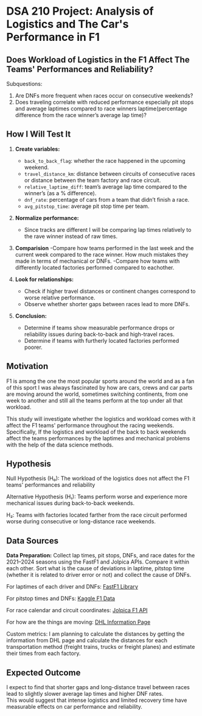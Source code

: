 # DSA 210 Project: Analysis of Logistics and The Car's Performance in F1
## Does Workload of Logistics in the F1 Affect The Teams' Performances and Reliability?

Subquestions:
1. Are DNFs more frequent when races occur on consecutive weekends?
2. Does traveling correlate with reduced performance especially pit stops and average laptimes compared to race winners laptime(percentage difference from the race winner’s average lap time)?


## How I Will Test It

1. **Create variables:**
   - `back_to_back_flag`: whether the race happened in the upcoming weekend.  
   - `travel_distance_km`: distance between circuits of consecutive races or distance between the team factory and race circuit.  
   - `relative_laptime_diff`: team’s average lap time compared to the winner’s (as a % difference).  
   - `dnf_rate`: percentage of cars from a team that didn’t finish a race.  
   - `avg_pitstop_time`: average pit stop time per team.  

2. **Normalize performance:**
   - Since tracks are different I will be comparing lap times relatively to the rave winner instead of raw times.
3. **Comparision**
   -Compare how teams performed in the last week and the current week compared to the race winner. How much mistakes they made in terms of mechanical or DNFs.
   -Compare how teams with differently located factories performed compared to eachother.

5. **Look for relationships:**
   - Check if higher travel distances or continent changes correspond to worse relative performance.  
   - Observe whether shorter gaps between races lead to more DNFs.

6. **Conclusion:**
   - Determine if teams show measurable performance drops or reliability issues during back-to-back and high-travel races.
   - Determine if teams with furtherly located factories performed poorer.

## Motivation
F1 is among the one the most popular sports around the world and as a fan of this sport I was always fascinated by how are cars, crews and car parts are moving around the world, sometimes switching continents, from one week to another and still all the teams perform at the top under all that workload. 

This study will investigate whether the logistics and workload comes with it affect the F1 teams' performance throughout the racing weekends. Specifically, If the logistics and workload of the back to back weekends affect the teams performances by the laptimes and mechanical problems with the help of the data science methods.

## Hypothesis
Null Hypothesis (H₀): The workload of the logistics does not affect the F1 teams' performances and reliability

Alternative Hypothesis (H₁): Teams perform worse and experience more mechanical issues during back-to-back weekends.

H₂: Teams with factories located farther from the race circuit performed worse during consecutive or long-distance race weekends.

## Data Sources

**Data Preparation:** Collect lap times, pit stops, DNFs, and race dates for the 2021–2024 seasons using the FastF1 and Jolpica APIs. Compare it within each other. Sort what is the cause of deviations in laptime, pitstop time (whether it is related to driver error or not) and collect the cause of DNFs.

For laptimes of each driver and DNFs: [FastF1 Library](https://theoehrly.github.io/Fast-F1/)

For pitstop times and DNFs: [Kaggle F1 Data](https://www.kaggle.com/datasets/rohanrao/formula-1-world-championship-1950-2020)

For race calendar and circuit coordinates: [Jolpica F1 API](https://api.jolpi.ca/)

For how are the things are moving: [DHL Information Page](https://inmotion.dhl/en/formula-1)

Custom metrics: I am planning to calculate the distances by getting the information from DHL page and calculate the distances for each transportation method (freight trains, trucks or freight planes) and estimate their times from each factory.

## Expected Outcome
I expect to find that shorter gaps and long-distance travel between races lead to slightly slower average lap times and higher DNF rates.  
This would suggest that intense logistics and limited recovery time have measurable effects on car performance and reliability.
